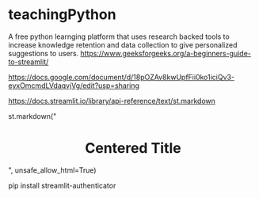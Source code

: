 # teachingPython
A free python learnging platform that uses research backed tools to increase knowledge retention and data collection to give personalized suggestions to users.
https://www.geeksforgeeks.org/a-beginners-guide-to-streamlit/


https://docs.google.com/document/d/18pOZAv8kwUpfFii0ko1iciQv3-eyxOmcmdLVdaqvjVg/edit?usp=sharing


https://docs.streamlit.io/library/api-reference/text/st.markdown


st.markdown("<h1 style='text-align: center;'>Centered Title</h1>", unsafe_allow_html=True)


pip install streamlit-authenticator
